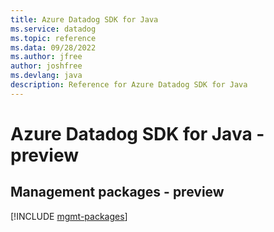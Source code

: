 ```yaml
---
title: Azure Datadog SDK for Java
ms.service: datadog
ms.topic: reference
ms.data: 09/28/2022
ms.author: jfree
author: joshfree
ms.devlang: java
description: Reference for Azure Datadog SDK for Java
---
```

# Azure Datadog SDK for Java - preview

## Management packages - preview
[!INCLUDE [mgmt-packages](datadog-mgmt-index.md)]